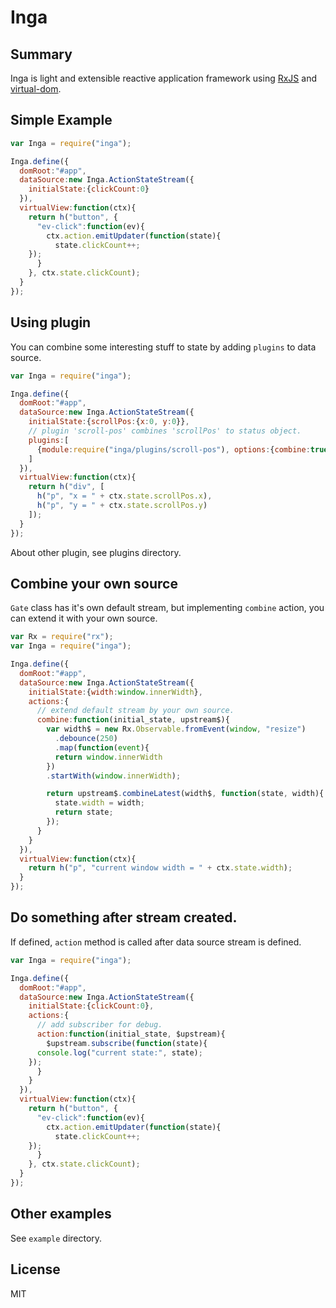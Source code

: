 # Inga

## Summary

Inga is light and extensible reactive application framework using [RxJS](https://github.com/Reactive-Extensions/RxJS) and [virtual-dom](https://github.com/Matt-Esch/virtual-dom).

## Simple Example

```javascript
var Inga = require("inga");

Inga.define({
  domRoot:"#app",
  dataSource:new Inga.ActionStateStream({
    initialState:{clickCount:0}
  }),
  virtualView:function(ctx){
    return h("button", {
      "ev-click":function(ev){
        ctx.action.emitUpdater(function(state){
          state.clickCount++;
	});
      }
    }, ctx.state.clickCount);
  }
});
```

## Using plugin

You can combine some interesting stuff to state by adding `plugins` to data source.

```javascript
var Inga = require("inga");

Inga.define({
  domRoot:"#app",
  dataSource:new Inga.ActionStateStream({
    initialState:{scrollPos:{x:0, y:0}},
    // plugin 'scroll-pos' combines 'scrollPos' to status object.
    plugins:[
      {module:require("inga/plugins/scroll-pos"), options:{combine:true}}
    ]
  }),
  virtualView:function(ctx){
    return h("div", [
      h("p", "x = " + ctx.state.scrollPos.x),
      h("p", "y = " + ctx.state.scrollPos.y)
    ]);
  }
});
```

About other plugin, see plugins directory.


## Combine your own source

`Gate` class has it's own default stream, but implementing `combine` action, you can extend it with your own source.

```javascript
var Rx = require("rx");
var Inga = require("inga");

Inga.define({
  domRoot:"#app",
  dataSource:new Inga.ActionStateStream({
    initialState:{width:window.innerWidth},
    actions:{
      // extend default stream by your own source.
      combine:function(initial_state, upstream$){
        var width$ = new Rx.Observable.fromEvent(window, "resize")
          .debounce(250)
          .map(function(event){
          return window.innerWidth
        })
        .startWith(window.innerWidth);

        return upstream$.combineLatest(width$, function(state, width){
          state.width = width;
          return state;
        });
      }
    }
  }),
  virtualView:function(ctx){
    return h("p", "current window width = " + ctx.state.width);
  }
});
```

## Do something after stream created.

If defined, `action` method is called after data source stream is defined.

```javascript
var Inga = require("inga");

Inga.define({
  domRoot:"#app",
  dataSource:new Inga.ActionStateStream({
    initialState:{clickCount:0},
    actions:{
      // add subscriber for debug.
      action:function(initial_state, $upstream){
        $upstream.subscribe(function(state){
	  console.log("current state:", state);
	});
      }
    }
  }),
  virtualView:function(ctx){
    return h("button", {
      "ev-click":function(ev){
        ctx.action.emitUpdater(function(state){
          state.clickCount++;
	});
      }
    }, ctx.state.clickCount);
  }
});
```

## Other examples

See `example` directory.

## License

MIT
